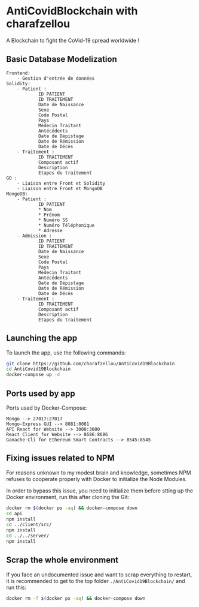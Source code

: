 # AntiCovidBlockchain with charafzellou

A Blockchain to fight the CoVid-19 spread worldwide !

## Basic Database Modelization
```
Frontend:
    - Gestion d'entrée de données
Solidity:
	- Patient :
			ID PATIENT
			ID TRAITEMENT
			Date de Naissance
			Sexe
			Code Postal
			Pays
			Médecin Traitant
			Antécédents
			Date de Dépistage
			Date de Rémission
			Date de Décès
	- Traitement :
			ID TRAITEMENT
			Composant actif
			Description
			Etapes du traitement
GO :
    - Liaison entre Front et Solidity
    - Liaison entre Front et MongoDB
MongoDB:
	- Patient : 
			ID PATIENT
			* Nom
			* Prénom
			* Numéro SS
			* Numéro Téléphonique
			* Adresse
	- Admission :
			ID PATIENT
			ID TRAITEMENT
			Date de Naissance
			Sexe
			Code Postal
			Pays
			Médecin Traitant
			Antécédents
			Date de Dépistage
			Date de Rémission
			Date de Décès
	- Traitement :
			ID TRAITEMENT
			Composant actif
			Description
			Etapes du traitement
```

## Launching the app
To launch the app, use the following commands:
```bash
git clone https://github.com/charafzellou/AntiCovid19Blockchain
cd AntiCovid19Blockchain
docker-compose up -d
```
## Ports used by app
Ports used by Docker-Compose:
```
Mongo --> 27017:27017
Mongo-Express GUI --> 8081:8081
API React for Website --> 3000:3000
React Client for Website --> 8686:8686
Ganache-Cli for Ethereum Smart Contracts --> 8545:8545
```

## Fixing issues related to NPM
For reasons unknown to my modest brain and knowledge, sometimes NPM refuses to cooperate properly with Docker to initialize the Node Modules.

In order to bypass this issue, you need to initialize them before stting up the Docker environment, run this after cloning the Git:

```bash
docker rm $(docker ps -aq) && docker-compose down
cd api
npm install
cd ../client/src/
npm install
cd ../../server/
npm install
```

## Scrap the whole environment
If you face an undocumented issue and want to scrap everything to restart, it is recommended to get to the top folder `./AntiCovid19Blockchain/` and run this:
```bash
docker rm -f $(docker ps -aq) && docker-compose down
